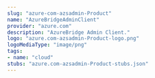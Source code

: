 ```yaml
---
slug: "azure-com-azsadmin-Product"
name: "AzureBridgeAdminClient"
provider: "azure.com"
description: "AzureBridge Admin Client."
logo: "azure.com-azsadmin-Product-logo.png"
logoMediaType: "image/png"
tags:
- name: "cloud"
stubs: "azure.com-azsadmin-Product-stubs.json"
---
```

